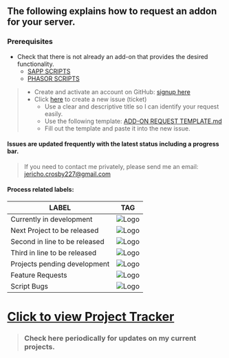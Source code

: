 ## The following explains how to request an addon for your server.

### Prerequisites
* Check that there is not already an add-on that provides the desired functionality.
    * [SAPP SCRIPTS](https://github.com/Chalwk77/HALO-SCRIPT-PROJECTS/tree/master/SAPP%20SCRIPTS)
    * [PHASOR SCRIPTS](https://github.com/Chalwk77/HALO-SCRIPT-PROJECTS/tree/master/PHASOR%20SCRIPTS)
    
> * Create and activate an account on GitHub: [signup here](https://github.com/join?source=header-repo)
> * Click [here](https://github.com/Chalwk77/HALO-SCRIPT-PROJECTS/issues/new) to create a new issue (ticket)
>   * Use a clear and descriptive title so I can identify your request easily.
>   * Use the following template: [ADD-ON REQUEST TEMPLATE.md](https://github.com/Chalwk77/HALO-SCRIPT-PROJECTS/blob/master/ADD-ON%20REQUEST%20TEMPLATE.md)
>   * Fill out the template and paste it into the new issue.

#### Issues are updated frequently with the latest status including a progress bar.
> If you need to contact me privately, please send me an email: <jericho.crosby227@gmail.com>

#### Process related labels:
| LABEL | TAG |
| ------------- |:-------------:|
Currently in development    |      ![Logo](http://i.imgur.com/DXHEI15.png)     |
Next Project to be released |      ![Logo](http://i.imgur.com/TXutFVe.png)     |
Second in line to be released|      ![Logo](http://i.imgur.com/ohXADjS.png)     |
Third in line to be released |      ![Logo](http://i.imgur.com/FooZi3T.png)     |
Projects pending development |      ![Logo](http://i.imgur.com/oYEXdL6.png)     |
Feature Requests |      ![Logo](http://i.imgur.com/tFlNeEN.png)     |
Script Bugs |      ![Logo](http://i.imgur.com/qhqBlR0.png)     |

# [Click to view Project Tracker](https://github.com/Chalwk77/HALO-SCRIPT-PROJECTS/projects/3)
> ### Check here periodically for updates on my current projects. 
